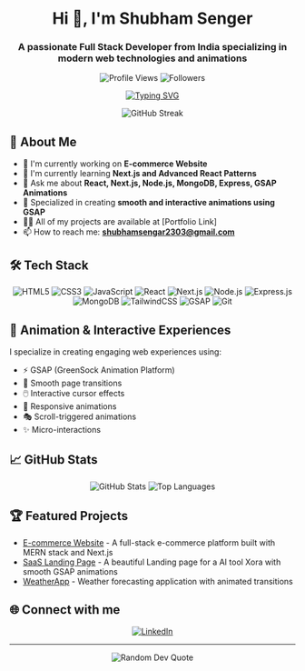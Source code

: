 <h1 align="center">Hi 👋, I'm Shubham Senger</h1>
<h3 align="center">A passionate Full Stack Developer from India specializing in modern web technologies and animations</h3>

<p align="center">
  <img src="https://komarev.com/ghpvc/?username=shubham-senger&label=Profile%20views&color=0e75b6&style=flat" alt="Profile Views">
  <img src="https://img.shields.io/github/followers/shubham-senger?label=Followers&style=social" alt="Followers">
</p>

<!-- Typing SVG -->
<p align="center">
  <a href="https://git.io/typing-svg">
    <img src="https://readme-typing-svg.demolab.com?font=Fira+Code&pause=1000&center=true&width=435&lines=Full+Stack+Developer;MERN+Stack+Developer;Animation+Enthusiast;Next.js+Developer;Always+learning+new+things" alt="Typing SVG" />
  </a>
</p>

<p align="center">
  <img src="https://github-readme-streak-stats.herokuapp.com/?user=shubham-senger&theme=dark" alt="GitHub Streak">
</p>

## 🚀 About Me
- 🔭 I'm currently working on **E-commerce Website**
- 🌱 I'm currently learning **Next.js and Advanced React Patterns**
- 💬 Ask me about **React, Next.js, Node.js, MongoDB, Express, GSAP Animations**
- 🎨 Specialized in creating **smooth and interactive animations using GSAP**
- 👨‍💻 All of my projects are available at [Portfolio Link]
- 📫 How to reach me: **shubhamsengar2303@gmail.com**

## 🛠️ Tech Stack
<p align="center">
  <img src="https://img.shields.io/badge/html5-%23E34F26.svg?style=for-the-badge&logo=html5&logoColor=white" alt="HTML5">
  <img src="https://img.shields.io/badge/css3-%231572B6.svg?style=for-the-badge&logo=css3&logoColor=white" alt="CSS3">
  <img src="https://img.shields.io/badge/javascript-%23323330.svg?style=for-the-badge&logo=javascript&logoColor=%23F7DF1E" alt="JavaScript">
  <img src="https://img.shields.io/badge/react-%2320232a.svg?style=for-the-badge&logo=react&logoColor=%2361DAFB" alt="React">
  <img src="https://img.shields.io/badge/Next-black?style=for-the-badge&logo=next.js&logoColor=white" alt="Next.js">
  <img src="https://img.shields.io/badge/node.js-6DA55F?style=for-the-badge&logo=node.js&logoColor=white" alt="Node.js">
  <img src="https://img.shields.io/badge/express.js-%23404d59.svg?style=for-the-badge&logo=express&logoColor=%2361DAFB" alt="Express.js">
  <img src="https://img.shields.io/badge/mongodb-%234ea94b.svg?style=for-the-badge&logo=mongodb&logoColor=white" alt="MongoDB">
  <img src="https://img.shields.io/badge/tailwindcss-%2338B2AC.svg?style=for-the-badge&logo=tailwind-css&logoColor=white" alt="TailwindCSS">
  <img src="https://img.shields.io/badge/GSAP-88CE02?style=for-the-badge&logo=greensock&logoColor=white" alt="GSAP">
  <img src="https://img.shields.io/badge/git-%23F05033.svg?style=for-the-badge&logo=git&logoColor=white" alt="Git">
</p>

## 💫 Animation & Interactive Experiences
I specialize in creating engaging web experiences using:
- ⚡ GSAP (GreenSock Animation Platform)
- 🎨 Smooth page transitions
- 🖱️ Interactive cursor effects
- 📱 Responsive animations
- 🎭 Scroll-triggered animations
- ✨ Micro-interactions

## 📈 GitHub Stats
<p align="center">
  <img src="https://github-readme-stats.vercel.app/api?username=shubham-senger&show_icons=true&theme=dark" alt="GitHub Stats">
  <img src="https://github-readme-stats.vercel.app/api/top-langs/?username=shubham-senger&layout=compact&theme=dark" alt="Top Languages">
</p>

## 🏆 Featured Projects
- [E-commerce Website](https://github.com/Shubham-senger/E-commerce) - A full-stack e-commerce platform built with MERN stack and Next.js
- [SaaS Landing Page](https://github.com/Shubham-senger/saas-landing-page) - A beautiful Landing page for a AI tool Xora with smooth GSAP animations
- [WeatherApp](https://github.com/Shubham-senger/WeatherApp) - Weather forecasting application with animated transitions

## 🌐 Connect with me
<p align="center">
  <a href="https://www.linkedin.com/in/shubham-senger-4112b1284/" target="_blank">
    <img src="https://img.shields.io/badge/linkedin-%230077B5.svg?style=for-the-badge&logo=linkedin&logoColor=white" alt="LinkedIn">
  </a>
</p>



---
<p align="center">
  <img src="https://quotes-github-readme.vercel.app/api?type=horizontal&theme=dark" alt="Random Dev Quote">
</p>


